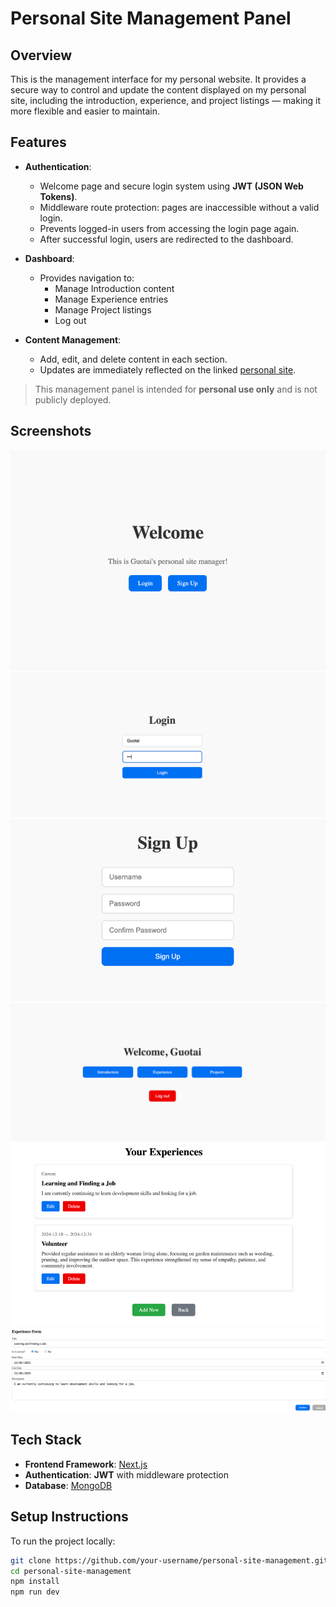 # Personal Site Management Panel

## Overview

This is the management interface for my personal website. It provides a secure way to control and update the content displayed on my personal site, including the introduction, experience, and project listings — making it more flexible and easier to maintain.

## Features

- **Authentication**:
    - Welcome page and secure login system using **JWT (JSON Web Tokens)**.
    - Middleware route protection: pages are inaccessible without a valid login.
    - Prevents logged-in users from accessing the login page again.
    - After successful login, users are redirected to the dashboard.

- **Dashboard**:
    - Provides navigation to:
        - Manage Introduction content
        - Manage Experience entries
        - Manage Project listings
        - Log out

- **Content Management**:
    - Add, edit, and delete content in each section.
    - Updates are immediately reflected on the linked [personal site](https://your-personal-site.com).

> This management panel is intended for **personal use only** and is not publicly deployed.

## Screenshots
![Homepage](public/screenshots/homepage.png)
![LoginPage](public/screenshots/login.png)
![Signup](public/screenshots/signup.png)
![Dashboard](public/screenshots/dashboard.png)
![Detail](public/screenshots/detail.png)
![Edit](public/screenshots/edit.png)
## Tech Stack

- **Frontend Framework**: [Next.js](https://nextjs.org/)
- **Authentication**: **JWT** with middleware protection
- **Database**: [MongoDB](https://www.mongodb.com/)

## Setup Instructions

To run the project locally:

```bash
git clone https://github.com/your-username/personal-site-management.git
cd personal-site-management
npm install
npm run dev